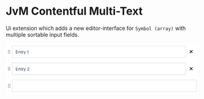 # JvM Contentful Multi-Text

Ui extension which adds a new editor-interface for `Symbol (array)` with multiple sortable input fields.

<div align="center">
    <img width="600" src="https://raw.githubusercontent.com/jungvonmatt/contentful-ui-extensions/master/packages/multi-text/screenshot.png">
</div>
